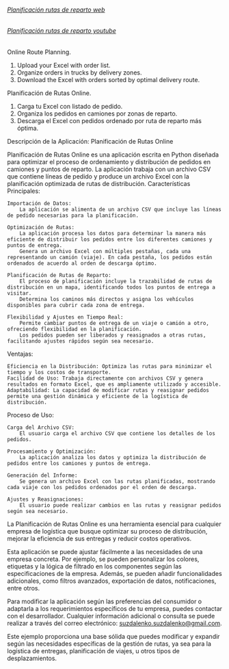###### [ Planificación rutas de reparto web](https://x-route-planning.web.app)
###### [ Planificación rutas de reparto youtube](https://www.youtube.com/watch?v=0JO7cPJHLgw)
Online Route Planning.
  1. Upload your Excel with order list.
  2. Organize orders in trucks by delivery zones.
  3. Download the Excel with orders sorted by optimal delivery route.

Planificación de Rutas Online.
  1. Carga tu Excel con listado de pedido.
  2. Organiza los pedidos en camiones por zonas de reparto.
  3. Descarga el Excel con pedidos ordenado por ruta de reparto más óptima.

Descripción de la Aplicación: Planificación de Rutas Online

Planificación de Rutas Online es una aplicación escrita en Python diseñada para optimizar el proceso de ordenamiento y distribución de pedidos en camiones y puntos de reparto. La aplicación trabaja con un archivo CSV que contiene líneas de pedido y produce un archivo Excel con la planificación optimizada de rutas de distribución.
Características Principales:

    Importación de Datos:
        La aplicación se alimenta de un archivo CSV que incluye las líneas de pedido necesarias para la planificación.

    Optimización de Rutas:
        La aplicación procesa los datos para determinar la manera más eficiente de distribuir los pedidos entre los diferentes camiones y puntos de entrega.
        Genera un archivo Excel con múltiples pestañas, cada una representando un camión (viaje). En cada pestaña, los pedidos están ordenados de acuerdo al orden de descarga óptimo.

    Planificación de Rutas de Reparto:
        El proceso de planificación incluye la trazabilidad de rutas de distribución en un mapa, identificando todos los puntos de entrega a visitar.
        Determina los caminos más directos y asigna los vehículos disponibles para cubrir cada zona de entrega.

    Flexibilidad y Ajustes en Tiempo Real:
        Permite cambiar puntos de entrega de un viaje o camión a otro, ofreciendo flexibilidad en la planificación.
        Los pedidos pueden ser liberados y reasignados a otras rutas, facilitando ajustes rápidos según sea necesario.

Ventajas:

    Eficiencia en la Distribución: Optimiza las rutas para minimizar el tiempo y los costos de transporte.
    Facilidad de Uso: Trabaja directamente con archivos CSV y genera resultados en formato Excel, que es ampliamente utilizado y accesible.
    Adaptabilidad: La capacidad de modificar rutas y reasignar pedidos permite una gestión dinámica y eficiente de la logística de distribución.

Proceso de Uso:

    Carga del Archivo CSV:
        El usuario carga el archivo CSV que contiene los detalles de los pedidos.

    Procesamiento y Optimización:
        La aplicación analiza los datos y optimiza la distribución de pedidos entre los camiones y puntos de entrega.

    Generación del Informe:
        Se genera un archivo Excel con las rutas planificadas, mostrando cada viaje con los pedidos ordenados por el orden de descarga.

    Ajustes y Reasignaciones:
        El usuario puede realizar cambios en las rutas y reasignar pedidos según sea necesario.

La Planificación de Rutas Online es una herramienta esencial para cualquier empresa de logística que busque optimizar su proceso de distribución, mejorar la eficiencia de sus entregas y reducir costos operativos.

Esta aplicación se puede ajustar fácilmente a las necesidades de una empresa concreta. Por ejemplo, se pueden personalizar los colores, etiquetas y la lógica de filtrado en los componentes según las especificaciones de la empresa. Además, se pueden añadir funcionalidades adicionales, como filtros avanzados, exportación de datos, notificaciones, entre otros.

Para modificar la aplicación según las preferencias del consumidor o adaptarla a los requerimientos específicos de tu empresa, puedes contactar con el desarrollador. Cualquier información adicional o consulta se puede realizar a través del correo electrónico: suzdalenko.suzdalenko@gmail.com.

Este ejemplo proporciona una base sólida que puedes modificar y expandir según las necesidades específicas de la gestión de rutas, ya sea para la logística de entregas, planificación de viajes, u otros tipos de desplazamientos.

